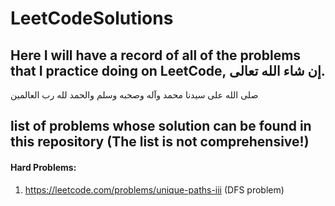# LeetCodeSolutions
Here I will have a record of all of the problems that I practice doing on LeetCode, إن شاء الله تعالى.
---
صلى الله على سيدنا محمد وآله وصحبه وسلم
والحمد لله رب العالمين

## list of problems whose solution can be found in this repository (The list is not comprehensive!)

#### Hard Problems:
1. https://leetcode.com/problems/unique-paths-iii (DFS problem)

 